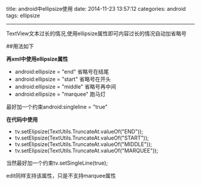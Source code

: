 title: android中ellipsize使用
date: 2014-11-23 13:57:12
categories: android
tags: ellipsize

---

TextView文本过长的情况,使用ellipsize属性即可内容过长的情况自动加省略号

##用法如下

**再xml中使用ellipsize属性**

- android:ellipsize = "end" 省略号在结尾
- android:ellipsize = "start" 省略号在开头
- android:ellipsize = "middle" 省略号再中间
- android:ellipsize = "marquee" 跑马灯

最好加一个约束android:singleline = "true"

**在代码中使用**

- tv.setElipsize(TextUtils.TruncateAt.valueOf("END"));
- tv.setElipsize(TextUtils.TruncateAt.valueOf("START"));
- tv.setElipsize(TextUtils.TruncateAt.valueOf("MIDDLE"));
- tv.setElipsize(TextUtils.TruncateAt.valueOf("MARQUEE"));

 当然最好加一个约束tv.setSingleLine(true);
 
 edit同样支持该属性，只是不支持marquee属性

